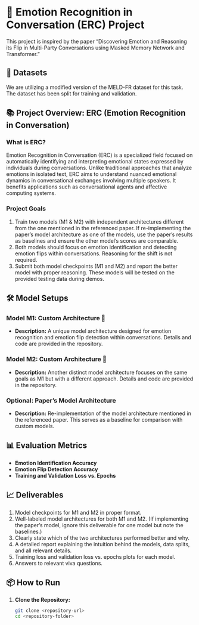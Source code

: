 # 📝 Emotion Recognition in Conversation (ERC) Project

This project is inspired by the paper “Discovering Emotion and Reasoning its Flip in Multi-Party Conversations using Masked Memory Network and Transformer.”

## 📂 Datasets
We are utilizing a modified version of the MELD-FR dataset for this task. The dataset has been split for training and validation.

## 📚 Project Overview: ERC (Emotion Recognition in Conversation)

### What is ERC?
Emotion Recognition in Conversation (ERC) is a specialized field focused on automatically identifying and interpreting emotional states expressed by individuals during conversations. Unlike traditional approaches that analyze emotions in isolated text, ERC aims to understand nuanced emotional dynamics in conversational exchanges involving multiple speakers. It benefits applications such as conversational agents and affective computing systems.

### Project Goals
1. Train two models (M1 & M2) with independent architectures different from the one mentioned in the referenced paper. If re-implementing the paper’s model architecture as one of the models, use the paper’s results as baselines and ensure the other model’s scores are comparable.
2. Both models should focus on emotion identification and detecting emotion flips within conversations. Reasoning for the shift is not required.
3. Submit both model checkpoints (M1 and M2) and report the better model with proper reasoning. These models will be tested on the provided testing data during demos.

## 🛠️ Model Setups

### Model M1: Custom Architecture 🧠
- **Description:** A unique model architecture designed for emotion recognition and emotion flip detection within conversations. Details and code are provided in the repository.

### Model M2: Custom Architecture 🧠
- **Description:** Another distinct model architecture focuses on the same goals as M1 but with a different approach. Details and code are provided in the repository.

### Optional: Paper’s Model Architecture
- **Description:** Re-implementation of the model architecture mentioned in the referenced paper. This serves as a baseline for comparison with custom models.

## 📊 Evaluation Metrics
- **Emotion Identification Accuracy**
- **Emotion Flip Detection Accuracy**
- **Training and Validation Loss vs. Epochs**

## 📈 Deliverables
1. Model checkpoints for M1 and M2 in proper format.
2. Well-labeled model architectures for both M1 and M2. (If implementing the paper’s model, ignore this deliverable for one model but note the baselines.)
3. Clearly state which of the two architectures performed better and why.
4. A detailed report explaining the intuition behind the models, data splits, and all relevant details.
5. Training loss and validation loss vs. epochs plots for each model.
6. Answers to relevant viva questions.

## 📦 How to Run
1. **Clone the Repository:**
   ```sh
   git clone <repository-url>
   cd <repository-folder>
